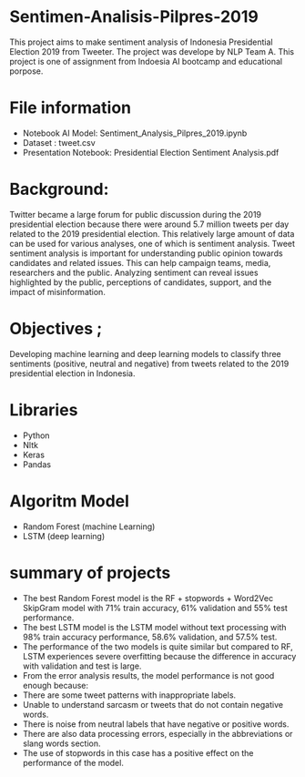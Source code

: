 # Sentimen-Analisis-Pilpres-2019
This project aims to make sentiment analysis of Indonesia Presidential Election 2019 from Tweeter. The project was develope by NLP Team A. This project is one of assignment from Indoesia AI bootcamp and educational porpose.  

# File information  
- Notebook AI Model: Sentiment_Analysis_Pilpres_2019.ipynb 
- Dataset : tweet.csv
- Presentation Notebook: Presidential Election Sentiment Analysis.pdf

# Background:
Twitter became a large forum for public discussion during the 2019 presidential election because there were around 5.7 million tweets per day related to the 2019 presidential election. This relatively large amount of data can be used for various analyses, one of which is sentiment analysis. Tweet sentiment analysis is important for understanding public opinion towards candidates and related issues. This can help campaign teams, media, researchers and the public. Analyzing sentiment can reveal issues highlighted by the public, perceptions of candidates, support, and the impact of misinformation.

# Objectives ;
Developing machine learning and deep learning models to classify three sentiments (positive, neutral and negative) from tweets related to the 2019 presidential election in Indonesia.

# Libraries
- Python
- Nltk
- Keras
- Pandas

# Algoritm Model
- Random Forest (machine Learning)
- LSTM (deep learning)

# summary of projects
- The best Random Forest model is the RF + stopwords + Word2Vec SkipGram model with 71% train accuracy, 61% validation and 55% test performance. 
- The best LSTM model is the LSTM model without text processing with 98% train accuracy performance, 58.6% validation, and 57.5% test.
- The performance of the two models is quite similar but compared to RF, LSTM experiences severe overfitting because the difference in accuracy with validation and test is large. 
- From the error analysis results, the model performance is not good enough because:
- There are some tweet patterns with inappropriate labels.
- Unable to understand sarcasm or tweets that do not contain negative words.
- There is noise from neutral labels that have negative or positive words.
- There are also data processing errors, especially in the abbreviations or slang words section.
- The use of stopwords in this case has a positive effect on the performance of the model.
